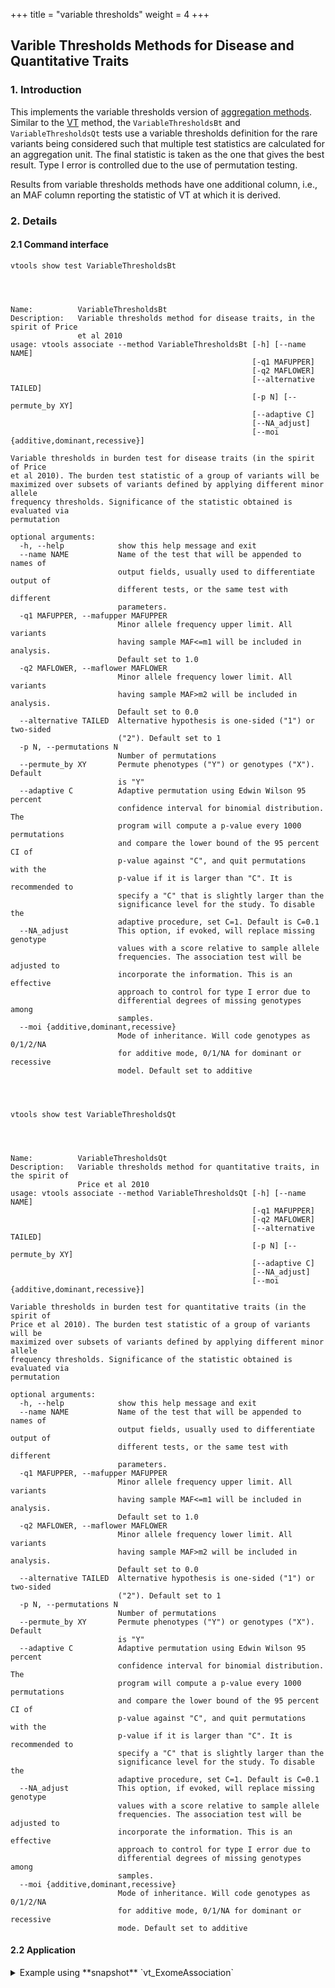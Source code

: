
+++
title = "variable thresholds"
weight = 4
+++



## Varible Thresholds Methods for Disease and Quantitative Traits 



### 1. Introduction

This implements the variable thresholds version of [aggregation methods][1]. Similar to the [VT][2] method, the `VariableThresholdsBt` and `VariableThresholdsQt` tests use a variable thresholds definition for the rare variants being considered such that multiple test statistics are calculated for an aggregation unit. The final statistic is taken as the one that gives the best result. Type I error is controlled due to the use of permutation testing. 

Results from variable thresholds methods have one additional column, i.e., an MAF column reporting the statistic of VT at which it is derived. 



### 2. Details

#### 2.1 Command interface

    vtools show test VariableThresholdsBt
    



    Name:          VariableThresholdsBt
    Description:   Variable thresholds method for disease traits, in the spirit of Price
                   et al 2010
    usage: vtools associate --method VariableThresholdsBt [-h] [--name NAME]
                                                          [-q1 MAFUPPER]
                                                          [-q2 MAFLOWER]
                                                          [--alternative TAILED]
                                                          [-p N] [--permute_by XY]
                                                          [--adaptive C]
                                                          [--NA_adjust]
                                                          [--moi {additive,dominant,recessive}]
    
    Variable thresholds in burden test for disease traits (in the spirit of Price
    et al 2010). The burden test statistic of a group of variants will be
    maximized over subsets of variants defined by applying different minor allele
    frequency thresholds. Significance of the statistic obtained is evaluated via
    permutation
    
    optional arguments:
      -h, --help            show this help message and exit
      --name NAME           Name of the test that will be appended to names of
                            output fields, usually used to differentiate output of
                            different tests, or the same test with different
                            parameters.
      -q1 MAFUPPER, --mafupper MAFUPPER
                            Minor allele frequency upper limit. All variants
                            having sample MAF<=m1 will be included in analysis.
                            Default set to 1.0
      -q2 MAFLOWER, --maflower MAFLOWER
                            Minor allele frequency lower limit. All variants
                            having sample MAF>m2 will be included in analysis.
                            Default set to 0.0
      --alternative TAILED  Alternative hypothesis is one-sided ("1") or two-sided
                            ("2"). Default set to 1
      -p N, --permutations N
                            Number of permutations
      --permute_by XY       Permute phenotypes ("Y") or genotypes ("X"). Default
                            is "Y"
      --adaptive C          Adaptive permutation using Edwin Wilson 95 percent
                            confidence interval for binomial distribution. The
                            program will compute a p-value every 1000 permutations
                            and compare the lower bound of the 95 percent CI of
                            p-value against "C", and quit permutations with the
                            p-value if it is larger than "C". It is recommended to
                            specify a "C" that is slightly larger than the
                            significance level for the study. To disable the
                            adaptive procedure, set C=1. Default is C=0.1
      --NA_adjust           This option, if evoked, will replace missing genotype
                            values with a score relative to sample allele
                            frequencies. The association test will be adjusted to
                            incorporate the information. This is an effective
                            approach to control for type I error due to
                            differential degrees of missing genotypes among
                            samples.
      --moi {additive,dominant,recessive}
                            Mode of inheritance. Will code genotypes as 0/1/2/NA
                            for additive mode, 0/1/NA for dominant or recessive
                            model. Default set to additive
    



    vtools show test VariableThresholdsQt
    



    Name:          VariableThresholdsQt
    Description:   Variable thresholds method for quantitative traits, in the spirit of
                   Price et al 2010
    usage: vtools associate --method VariableThresholdsQt [-h] [--name NAME]
                                                          [-q1 MAFUPPER]
                                                          [-q2 MAFLOWER]
                                                          [--alternative TAILED]
                                                          [-p N] [--permute_by XY]
                                                          [--adaptive C]
                                                          [--NA_adjust]
                                                          [--moi {additive,dominant,recessive}]
    
    Variable thresholds in burden test for quantitative traits (in the spirit of
    Price et al 2010). The burden test statistic of a group of variants will be
    maximized over subsets of variants defined by applying different minor allele
    frequency thresholds. Significance of the statistic obtained is evaluated via
    permutation
    
    optional arguments:
      -h, --help            show this help message and exit
      --name NAME           Name of the test that will be appended to names of
                            output fields, usually used to differentiate output of
                            different tests, or the same test with different
                            parameters.
      -q1 MAFUPPER, --mafupper MAFUPPER
                            Minor allele frequency upper limit. All variants
                            having sample MAF<=m1 will be included in analysis.
                            Default set to 1.0
      -q2 MAFLOWER, --maflower MAFLOWER
                            Minor allele frequency lower limit. All variants
                            having sample MAF>m2 will be included in analysis.
                            Default set to 0.0
      --alternative TAILED  Alternative hypothesis is one-sided ("1") or two-sided
                            ("2"). Default set to 1
      -p N, --permutations N
                            Number of permutations
      --permute_by XY       Permute phenotypes ("Y") or genotypes ("X"). Default
                            is "Y"
      --adaptive C          Adaptive permutation using Edwin Wilson 95 percent
                            confidence interval for binomial distribution. The
                            program will compute a p-value every 1000 permutations
                            and compare the lower bound of the 95 percent CI of
                            p-value against "C", and quit permutations with the
                            p-value if it is larger than "C". It is recommended to
                            specify a "C" that is slightly larger than the
                            significance level for the study. To disable the
                            adaptive procedure, set C=1. Default is C=0.1
      --NA_adjust           This option, if evoked, will replace missing genotype
                            values with a score relative to sample allele
                            frequencies. The association test will be adjusted to
                            incorporate the information. This is an effective
                            approach to control for type I error due to
                            differential degrees of missing genotypes among
                            samples.
      --moi {additive,dominant,recessive}
                            Mode of inheritance. Will code genotypes as 0/1/2/NA
                            for additive mode, 0/1/NA for dominant or recessive
                            mode. Default set to additive
    



#### 2.2 Application

<details><summary> Example using **snapshot** `vt_ExomeAssociation`</summary> 



    vtools associate rare status --covariates age gender bmi exposure -m "VariableThresholdsBt \
    --name VariableThresholdsBt --alternative 2 -p 5000 --permute_by X --adaptive 0.05" --group\
    _by name2 --to_db variablethresholdsBt -j8 > variablethresholdsBt.txt
    



    



    vtools show fields | grep variablethresholdsBt.txt
    



    



    head variablethresholdsBt.txt
    



    



    vtools associate rare bmi --covariates age gender exposure -m "VariableThresholdsQt --name \
    VariableThresholdsQt --alternative 2 -p 5000 --permute_by X --adaptive 0.05" --group_by nam\
    e2 --to_db variablethresholdsQt -j8 > variablethresholdsQt.txt
    



    INFO: 3180 samples are found
    INFO: 2632 groups are found
    INFO: Starting 8 processes to load genotypes
    Loading genotypes: 100% [=========================================================================================================================================] 3,180 34.2/s in 00:01:33
    Testing for association: 100% [================================================================================================================================] 2,632/147 2.8/s in 00:15:35
    INFO: Association tests on 2632 groups have completed. 147 failed.
    INFO: Using annotation DB variablethresholdsQt in project test.
    INFO: Annotation database used to record results of association tests. Created on Thu, 31 Jan 2013 22:54:27
    



    vtools show fields | grep variablethresholdsQt.txt
    



    variablethresholdsQt.name2   name2
    variablethresholdsQt.sample_size_VariableThresholdsQt sample size
    variablethresholdsQt.num_variants_VariableThresholdsQt number of variants in each group (adjusted for specified MAF
                                 upper/lower bounds)
    variablethresholdsQt.total_mac_VariableThresholdsQt total minor allele counts in a group (adjusted for MOI)
    variablethresholdsQt.beta_x_VariableThresholdsQt test statistic. In the context of regression this is estimate of
                                 effect size for x
    variablethresholdsQt.pvalue_VariableThresholdsQt p-value
    variablethresholdsQt.std_error_VariableThresholdsQt Empirical estimate of the standard deviation of statistic under the
                                 null
    variablethresholdsQt.num_permutations_VariableThresholdsQt number of permutations at which p-value is evaluated
    variablethresholdsQt.MAF_threshold_VariableThresholdsQt The minor allele frequency at which the test statistic is maximized
    



    head variablethresholdsQt.txt
    



    name2	sample_size_VariableThresholdsQt	num_variants_VariableThresholdsQt	total_mac_VariableThresholdsQt	beta_x_VariableThresholdsQt	pvalue_VariableThresholdsQt	std_error_VariableThresholdsQt	num_permutations_VariableThresholdsQt	MAF_threshold_VariableThresholdsQt
    ABCB10	3180	6	122	5.93777	0.247752	3.68504	1000	0.000157233
    ABCD3	3180	3	42	-1.48612	0.301698	0.740477	1000	0.00267296
    AADACL4	3180	5	138	-1.70538	0.151848	0.927952	1000	0.00157233
    AAMP	3180	3	35	2.352	0.0666445	0.923285	3000	0.00220126
    ABCB6	3180	7	151	1.98423	0.655345	3.83344	1000	0.000157233
    ABI2	3180	1	25	0	0.993007	0	1000	0.00393082
    ABHD1	3180	5	29	-1.81424	0.257742	1.19045	1000	0.000314465
    ABCG8	3180	12	152	-3.48381	0.143856	1.26176	1000	0.000786164
    ACAP3	3180	3	17	2.70541	0.281718	2.01218	1000	0.000314465
    

</details>

 [1]: /vat-docs/applications/association/joint_conditional/aggre/
 [2]: /vat-docs/applications/association/joint_conditional/variable-thresholds/